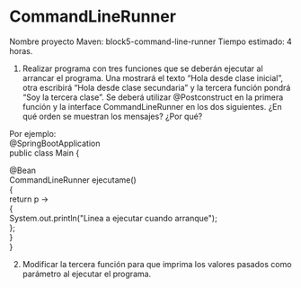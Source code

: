 # CommandLineRunner
Nombre proyecto Maven: block5-command-line-runner
Tiempo estimado: 4 horas.
1) Realizar programa con tres funciones que se deberán ejecutar al arrancar el programa. Una mostrará el texto “Hola desde clase inicial”, otra escribirá “Hola desde clase secundaria” y la tercera función pondrá “Soy la tercera clase”. Se deberá utilizar @Postconstruct en la primera función y la interface CommandLineRunner en los dos siguientes. ¿En qué orden se muestran los mensajes? ¿Por qué? 

Por ejemplo:  
   @SpringBootApplication  
   public class Main {  
  
   @Bean  
   CommandLineRunner ejecutame()  
   {  
   return p ->  
   {  
   System.out.println("Linea a ejecutar cuando arranque");  
   };  
   }  
   }  

2) Modificar la tercera función para que imprima los valores pasados como parámetro al ejecutar el programa.

